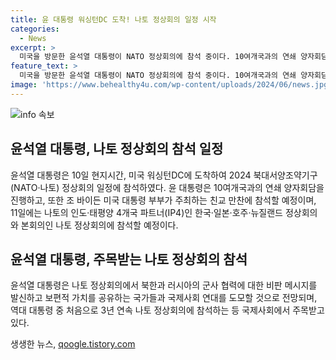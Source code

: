 ```yaml
---
title: 윤 대통령 워싱턴DC 도착! 나토 정상회의 일정 시작
categories:
  - News
excerpt: >
  미국을 방문한 윤석열 대통령이 NATO 정상회의에 참석 중이다. 10여개국과의 연쇄 양자회담과 친교 만찬에 참석할 예정이며, IP4 정상회의와 나토 정상회의에 참석할 것으로 전해졌다. 또한, 나토 퍼블릭포럼에서 기조연설을 통해 군사 협력에 대한 비판적 메시지를 전할 것으로 예상된다. 이번 나토 정상회의는 북한과 러시아의 군사 협력에 대한 비판과 국제사회 연대를 도모하는데 초점을 맞출 것으로 전망된다.
feature_text: >
  미국을 방문한 윤석열 대통령이 NATO 정상회의에 참석 중이다. 10여개국과의 연쇄 양자회담과 친교 만찬에 참석할 예정이며, IP4 정상회의와 나토 정상회의에 참석할 것으로 전해졌다. 또한, 나토 퍼블릭포럼에서 기조연설을 통해 군사 협력에 대한 비판적 메시지를 전할 것으로 예상된다. 이번 나토 정상회의는 북한과 러시아의 군사 협력에 대한 비판과 국제사회 연대를 도모하는데 초점을 맞출 것으로 전망된다.
image: 'https://www.behealthy4u.com/wp-content/uploads/2024/06/news.jpg'
---
```


<p><img src="https://www.behealthy4u.com/wp-content/uploads/2024/06/news.jpg" alt="info 속보" /></p>

<h2 data-ke-size="size26">윤석열 대통령, 나토 정상회의 참석 일정</h2>

<p data-ke-size="size16">윤석열 대통령은 10일 현지시간, 미국 워싱턴DC에 도착하여 2024 북대서양조약기구(NATO·나토) 정상회의 일정에 참석하였다. 윤 대통령은 10여개국과의 연쇄 양자회담을 진행하고, 또한 조 바이든 미국 대통령 부부가 주최하는 친교 만찬에 참석할 예정이며, 11일에는 나토의 인도·태평양 4개국 파트너(IP4)인 한국·일본·호주·뉴질랜드 정상회의와 본회의인 나토 정상회의에 참석할 예정이다.</p>

<h2 data-ke-size="size26">윤석열 대통령, 주목받는 나토 정상회의 참석</h2>

<p data-ke-size="size16">윤석열 대통령은 나토 정상회의에서 북한과 러시아의 군사 협력에 대한 비판 메시지를 발신하고 보편적 가치를 공유하는 국가들과 국제사회 연대를 도모할 것으로 전망되며, 역대 대통령 중 처음으로 3년 연속 나토 정상회의에 참석하는 등 국제사회에서 주목받고 있다.</p>
생생한 뉴스, <a href="https://qoogle.tistory.com" rel="dofollow">qoogle.tistory.com</a>


